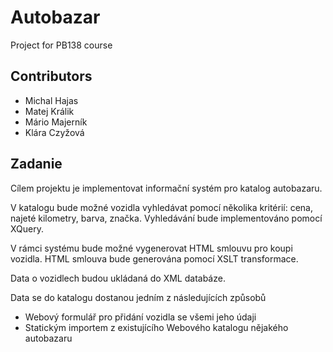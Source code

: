 # Autobazar
Project for PB138 course

## Contributors
+ Michal Hajas
+ Matej Králik
+ Mário Majerník
+ Klára Czyžová

## Zadanie
Cílem projektu je implementovat informační systém pro katalog autobazaru.

V katalogu bude možné vozidla vyhledávat pomocí několika kritérií: cena, najeté kilometry, barva, značka. Vyhledávání bude implementováno pomocí XQuery.

V rámci systému bude možné vygenerovat HTML smlouvu pro koupi vozidla. HTML smlouva bude generována pomocí XSLT transformace.

Data o vozidlech budou ukládaná do XML databáze.

Data se do katalogu dostanou jedním z následujících způsobů

+ Webový formulář pro přidání vozidla se všemi jeho údaji
+ Statickým importem z existujícího Webového katalogu nějakého autobazaru
